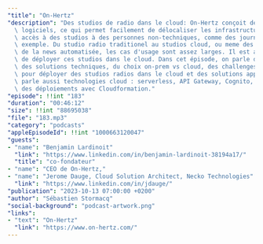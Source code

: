 ```yaml
---
"title": "On-Hertz"
"description": "Des studios de radio dans le cloud: On-Hertz conçoit des studios radio\
  \ logiciels, ce qui permet facilement de délocaliser les infrastructures, de donner\
  \ accès à des studios à des personnes non-techniques, comme des journalistes par\
  \ exemple. Du studio radio traditionel au studios cloud, ou meme des studio TV pour\
  \ de la news automatisée, les cas d'usage sont assez larges. Il est aussi possible\
  \ de déployer ces studios dans le cloud. Dans cet épisode, on parle des cas d'usage,\
  \ des solutions techniques, du choix on-prem vs cloud, des challenges rencontrés\
  \ pour déployer des studios radios dans le cloud et des solutions apportées. On\
  \ parle aussi technologies cloud : serverless, API Gateway, Cognito, et automatisation\
  \ des déploiements avec Cloudformation."
"episode": !!int "183"
"duration": "00:46:12"
"size": !!int "88695038"
"file": "183.mp3"
"category": "podcasts"
"appleEpisodeId": !!int "1000663120047"
"guests":
- "name": "Benjamin Lardinoit"
  "link": "https://www.linkedin.com/in/benjamin-lardinoit-38194a17/"
  "title": "co-fondateur"
- "name": "CEO de On-Hertz,"
- "name": "Jerome Dauge, Cloud Solution Architect, Necko Technologies"
  "link": "https://www.linkedin.com/in/jdauge/"
"publication": "2023-10-13 07:00:00 +0200"
"author": "Sébastien Stormacq"
"social-background": "podcast-artwork.png"
"links":
- "text": "On-Hertz"
  "link": "https://www.on-hertz.com/"
---
```

